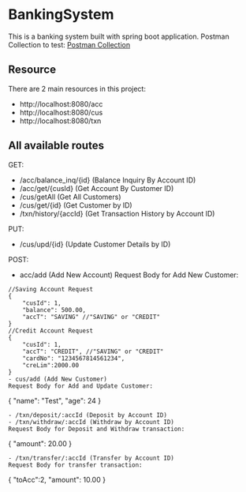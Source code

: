 # BankingSystem
This is a banking system built with spring boot application.
Postman Collection to test: [Postman Collection](https://github.com/RachelChai0710/BankingSystem/blob/main/Banking%20System.postman_collection.json)

## Resource
There are 2 main resources in this project:
- http://localhost:8080/acc
- http://localhost:8080/cus
- http://localhost:8080/txn

## All available routes
GET:
- /acc/balance_inq/{id} (Balance Inquiry By Account ID)
- /acc/get/{cusId} (Get Account By Customer ID)
- /cus/getAll (Get All Customers)
- /cus/get/{id} (Get Customer by ID)
- /txn/history/{accId} (Get Transaction History by Account ID)

PUT:
- /cus/upd/{id} (Update Customer Details by ID)

POST:
- acc/add (Add New Account)
Request Body for Add New Customer:
```
//Saving Account Request
{
    "cusId": 1,
    "balance": 500.00,
    "accT": "SAVING" //"SAVING" or "CREDIT"
}
//Credit Account Request
{
    "cusId": 1,
    "accT": "CREDIT", //"SAVING" or "CREDIT"
    "cardNo": "1234567814561234",
    "creLim":2000.00
}
- cus/add (Add New Customer)
Request Body for Add and Update Customer:
```
{
    "name": "Test",
    "age": 24
}
```
- /txn/deposit/:accId (Deposit by Account ID)
- /txn/withdraw/:accId (Withdraw by Account ID)
Request Body for Deposit and Withdraw transaction:
```
{
    "amount": 20.00
}
```
- /txn/transfer/:accId (Transfer by Account ID)
Request Body for transfer transaction:
```
{
    "toAcc":2,
    "amount": 10.00
}
```
